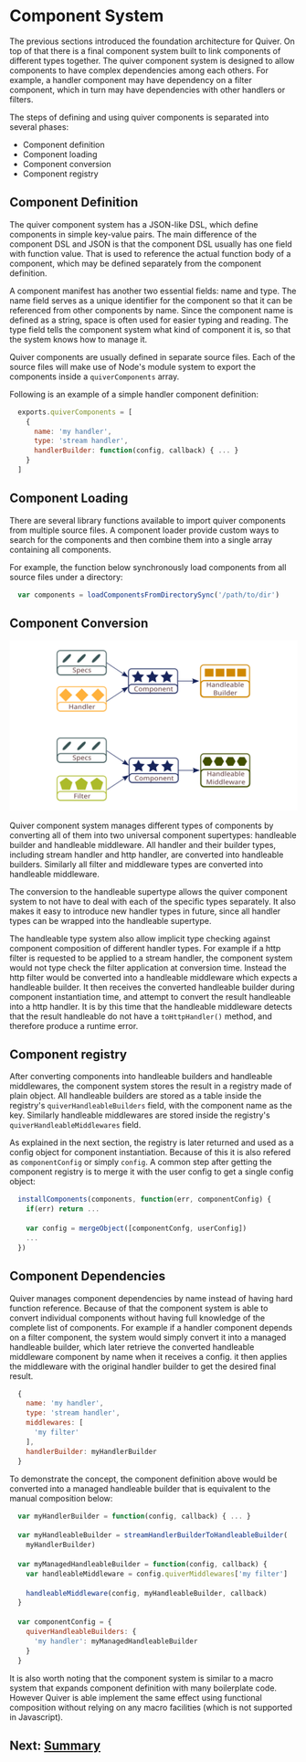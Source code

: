 # Component System

The previous sections introduced the foundation architecture for Quiver. On top of that there is a final component system built to link components of different types together. The quiver component system is designed to allow components to have complex dependencies among each others. For example, a handler component may have dependency on a filter component, which in turn may have dependencies with other handlers or filters.

The steps of defining and using quiver components is separated into several phases:

  - Component definition
  - Component loading
  - Component conversion
  - Component registry

## Component Definition

The quiver component system has a JSON-like DSL, which define components in simple key-value pairs. The main difference of the component DSL and JSON is that the component DSL usually has one field with function value. That is used to reference the actual function body of a component, which may be defined separately from the component definition.

A component manifest has another two essential fields: name and type. The name field serves as a unique identifier for the component so that it can be referenced from other components by name. Since the component name is defined as a string, space is often used for easier typing and reading. The type field tells the component system what kind of component it is, so that the system knows how to manage it.

Quiver components are usually defined in separate source files. Each of the source files will make use of Node's module system to export the components inside a `quiverComponents` array.

Following is an example of a simple handler component definition:

```javascript
  exports.quiverComponents = [
    {
      name: 'my handler',
      type: 'stream handler',
      handlerBuilder: function(config, callback) { ... }
    }
  ]
```

## Component Loading

There are several library functions available to import quiver components from multiple source files. A component loader provide custom ways to search for the components and then combine them into a single array containing all components.

For example, the function below synchronously load components from all source files under a directory:

```javascript
  var components = loadComponentsFromDirectorySync('/path/to/dir')
```

## Component Conversion

![Component Conversion](figures/component-1.png)

Quiver component system manages different types of components by converting all of them into two universal component supertypes: handleable builder and handleable middleware. All handler and their builder types, including stream handler and http handler, are converted into handleable builders. Similarly all filter and middleware types are converted into handleable middleware.

The conversion to the handleable supertype allows the quiver component system to not have to deal with each of the specific types separately. It also makes it easy to introduce new handler types in future, since all handler types can be wrapped into the handleable supertype.

The handleable type system also allow implicit type checking against component composition of different handler types. For example if a http filter is requested to be applied to a stream handler, the component system would not type check the filter application at conversion time. Instead the http filter would be converted into a handleable middleware which expects a handleable builder. It then receives the converted handleable builder during component instantiation time, and attempt to convert the result handleable into a http handler. It is by this time that the handleable middleware detects that the result handleable do not have a `toHttpHandler()` method, and therefore produce a runtime error.

## Component registry

After converting components into handleable builders and handleable middlewares, the component system stores the result in a registry made of plain object. All handleable builders are stored as a table inside the registry's `quiverHandleableBuilders` field, with the component name as the key. Similarly handleable middlewares are stored inside the registry's `quiverHandleableMiddlewares` field.

As explained in the next section, the registry is later returned and used as a config object for component instantiation. Because of this it is also refered as `componentConfig` or simply `config`. A common step after getting the component registry is to merge it with the user config to get a single config object:

```javascript
  installComponents(components, function(err, componentConfig) {
    if(err) return ...

    var config = mergeObject([componentConfg, userConfig])
    ...
  })
```

## Component Dependencies

Quiver manages component dependencies by name instead of having hard function reference. Because of that the component system is able to convert individual components without having full knowledge of the complete list of components. For example if a handler component depends on a filter component, the system would simply convert it into a managed handleable builder, which later retrieve the converted handleable middleware component by name when it receives a config. it then applies the middleware with the original handler builder to get the desired final result.

```javascript
  {
    name: 'my handler',
    type: 'stream handler',
    middlewares: [
      'my filter'
    ],
    handlerBuilder: myHandlerBuilder
  }
```

To demonstrate the concept, the component definition above would be converted into a managed handleable builder that is equivalent to the manual composition below:

```javascript
  var myHandlerBuilder = function(config, callback) { ... }

  var myHandleableBuilder = streamHandlerBuilderToHandleableBuilder(
    myHandlerBuilder)

  var myManagedHandleableBuilder = function(config, callback) {
    var handleableMiddleware = config.quiverMiddlewares['my filter']

    handleableMiddleware(config, myHandleableBuilder, callback)
  }

  var componentConfig = {
    quiverHandleableBuilders: {
      'my handler': myManagedHandleableBuilder
    }
  }
```

It is also worth noting that the component system is similar to a macro system that expands component definition with many boilerplate code. However Quiver is able implement the same effect using functional composition without relying on any macro facilities (which is not supported in Javascript).

## Next: [Summary](11-summary.md)